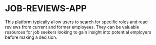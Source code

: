 # JOB-REVIEWS-APP
This platform typically allow users to search for specific roles and read reviews from current and former employees. They can be valuable resources for job seekers looking to gain insight into potential employers before making a decision.
